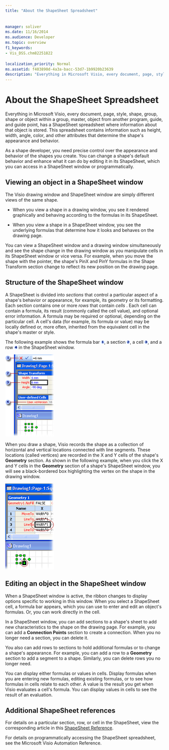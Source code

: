 ```yaml
---
title: "About the ShapeSheet Spreadsheet"
 
 
manager: soliver
ms.date: 11/16/2014
ms.audience: Developer
ms.topic: overview
f1_keywords:
- Vis_DSS.chm82251822
 
localization_priority: Normal
ms.assetid: f403890d-4a3a-bacc-53d7-1b9920b23639
description: "Everything in Microsoft Visio, every document, page, style, shape, group, shape or object within a group, master, object from another program, guide, and guide point, has a ShapeSheet spreadsheet where information about that object is stored. This spreadsheet contains information such as height, width, angle, color, and other attributes that determine the shape's appearance and behavior."
---
```


# About the ShapeSheet Spreadsheet

Everything in Microsoft Visio, every document, page, style, shape, group, shape or object within a group, master, object from another program, guide, and guide point, has a ShapeSheet spreadsheet where information about that object is stored. This spreadsheet contains information such as height, width, angle, color, and other attributes that determine the shape's appearance and behavior.
  
As a shape developer, you need precise control over the appearance and behavior of the shapes you create. You can change a shape's default behavior and enhance what it can do by editing it in its ShapeSheet, which you can access in a ShapeSheet window or programmatically.
  
## Viewing an object in a ShapeSheet window

The Visio drawing window and ShapeSheet window are simply different views of the same shape.
  
- When you view a shape in a drawing window, you see it rendered graphically and behaving according to the formulas in its ShapeSheet.
    
- When you view a shape in a ShapeSheet window, you see the underlying formulas that determine how it looks and behaves on the drawing page.
    
You can view a ShapeSheet window and a drawing window simultaneously and see the shape change in the drawing window as you manipulate cells in its ShapeSheet window or vice versa. For example, when you move the shape with the pointer, the shape's PinX and PinY formulas in the Shape Transform section change to reflect its new position on the drawing page.
  
## Structure of the ShapeSheet window

A ShapeSheet is divided into  *sections*  that control a particular aspect of a shape's behavior or appearance, for example, its geometry or its formatting. Each section contains one or more  *rows*  that contain  *cells*  . Each cell can contain a formula, its result (commonly called the cell value), and optional error information. A formula may be required or optional, depending on the particular cell. A cell's data (for example, its formula or value) may be locally defined or, more often, inherited from the equivalent cell in the shape's master or style. 
  
The following example shows the formula bar ![formula bar](media/callout1_ZA01036259.gif), a section ![section](media/callout2_ZA01036260.gif), a cell ![cell](media/callout3_ZA01036261.gif), and a row ![row](media/callout4_ZA01036262.gif) in the ShapeSheet window. 
  
![ShapeSheet window](media/ShpSheetRef_CA_02a_ZA07645861.gif)
  
When you draw a shape, Visio records the shape as a collection of horizontal and vertical locations connected with line segments. These locations (called vertices) are recorded in the X and Y cells of the shape's **Geometry** section. As shown in the following example, when you click the X and Y cells in the **Geometry** section of a shape's ShapeSheet window, you will see a black-bordered box highlighting the vertex on the shape in the drawing window. 
  
![Black-bordered box highlighting the vertex on the shape in the drawing window](media/ShpSheetRef_CA_01_ZA07645860.gif)
  
## Editing an object in the ShapeSheet window

When a ShapeSheet window is active, the ribbon changes to display options specific to working in this window. When you select a ShapeSheet cell, a formula bar appears, which you can use to enter and edit an object's formulas. Or, you can work directly in the cell.
  
In a ShapeSheet window, you can add sections to a shape's sheet to add new characteristics to the shape on the drawing page. For example, you can add a **Connection Points** section to create a connection. When you no longer need a section, you can delete it. 
  
You also can add rows to sections to hold additional formulas or to change a shape's appearance. For example, you can add a row to a **Geometry** section to add a segment to a shape. Similarly, you can delete rows you no longer need. 
  
You can display either formulas or values in cells. Display formulas when you are entering new formulas, editing existing formulas, or to see how formulas in cells relate to each other. A value is the result you get when Visio evaluates a cell's formula. You can display values in cells to see the result of an evaluation.
  
## Additional ShapeSheet references

For details on a particular section, row, or cell in the ShapeSheet, view the corresponding article in this [ShapeSheet Reference](reference-visio-shapesheet.md).
  
For details on programmatically accessing the ShapeSheet spreadsheet, see the Microsoft Visio Automation Reference.
  

